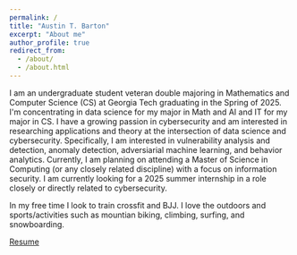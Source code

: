 ```yaml
---
permalink: /
title: "Austin T. Barton"
excerpt: "About me"
author_profile: true
redirect_from: 
  - /about/
  - /about.html
---
```


I am an undergraduate student veteran double majoring in Mathematics and Computer Science (CS) at Georgia Tech graduating in the Spring of 2025. I'm concentrating in data science for my major in Math and AI and IT for my major in CS. I have a growing passion in cybersecurity and am interested in researching applications and theory at the intersection of data science and cybersecurity. Specifically, I am interested in vulnerability analysis and detection, anomaly detection, adversiarial machine learning, and behavior analytics. Currently, I am planning on attending a Master of Science in Computing (or any closely related discipline) with a focus on information security. I am currently looking for a 2025 summer internship in a role closely or directly related to cybersecurity.

In my free time I look to train crossfit and BJJ. I love the outdoors and sports/activities such as mountian biking, climbing, surfing, and snowboarding.

[Resume](https://github.com/abarton51/Barton_Austin_T_Resume/Barton_Austin_T_Resume.pdf)
